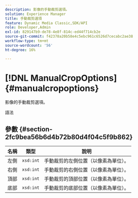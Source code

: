 ```yaml
---
description: 影像的手動裁剪選項。
solution: Experience Manager
title: 手動裁剪選項
feature: Dynamic Media Classic,SDK/API
role: Developer,Admin
exl-id: 829147b9-de78-4e8f-814c-ed44f714cb2e
source-git-commit: f42378a20b58e4c5ebc961c6526d7cecabc2ae38
workflow-type: tm+mt
source-wordcount: '56'
ht-degree: 16%

---
```


# [!DNL ManualCropOptions]{#manualcropoptions}

影像的手動裁剪選項。

語法

## 參數 {#section-2fc9bea56b6d4b72b80d4f04c5f9b862}

| 名稱 | 類型 | 說明 |
|---|---|---|
| 左側 | `xsd:int` | 手動裁剪的左側位置（以像素為單位）。 |
| 右側 | `xsd:int` | 手動裁剪的右側位置（以像素為單位）。 |
| 頂部 | `xsd:int` | 手動裁剪的頂部位置（以像素為單位）。 |
| 底部 | `xsd:int` | 手動裁剪的底部位置（以像素為單位）。 |
